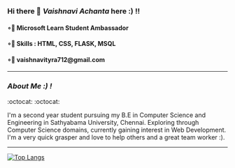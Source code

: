 ### Hi there 👋 _Vaishnavi Achanta_ here :) !!
<h4>∘🤖 Microsoft Learn Student Ambassador<br></h4>
<h4>∘🤖 Skills : HTML, CSS, FLASK, MSQL <br></h4>
<h4>∘🤖 vaishnavityra712@gmail.com</h4>

<hr>

### _About Me :) !_ 
:octocat:
:octocat:
<p>I'm a second year student pursuing my B.E in Computer Science and Engineering in Sathyabama University, Chennai. Exploring through Computer Science domains, currently gaining interest in Web Development. I'm a very quick grasper and love to help others and a great team worker :). </p>

<hr>
 
[![Top Langs](https://github-readme-stats.vercel.app/api/top-langs/?username=vaishnavityra712&layout=compact)](https://github.com/vaishnavityra712/github-readme-stats)



<!--
**vaishnavityra712/vaishnavityra712** is a ✨ _special_ ✨ repository because its `README.md` (this file) appears on your GitHub profile.

Here are some ideas to get you started:

- 🔭 I’m currently working on ...
- 🌱 I’m currently learning ...
- 👯 I’m looking to collaborate on ...
- 🤔 I’m looking for help with ...
- 💬 Ask me about ...
- 📫 How to reach me: ...
- 😄 Pronouns: ...
- ⚡ Fun fact: ...


-->
